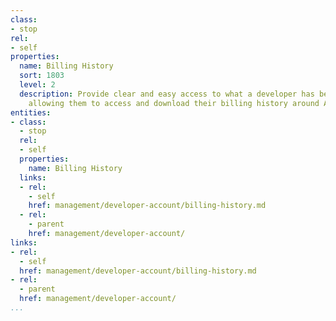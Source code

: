```yaml
---
class:
- stop
rel:
- self
properties:
  name: Billing History
  sort: 1803
  level: 2
  description: Provide clear and easy access to what a developer has been billed,
    allowing them to access and download their billing history around API usage.
entities:
- class:
  - stop
  rel:
  - self
  properties:
    name: Billing History
  links:
  - rel:
    - self
    href: management/developer-account/billing-history.md
  - rel:
    - parent
    href: management/developer-account/
links:
- rel:
  - self
  href: management/developer-account/billing-history.md
- rel:
  - parent
  href: management/developer-account/
...
```

